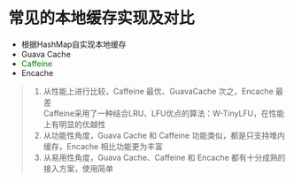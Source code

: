 # 常见的本地缓存实现及对比
- 根据HashMap自实现本地缓存
- Guava Cache
- <font style="color:green">Caffeine</font>
- Encache
> 1. 从性能上进行比较，Caffeine 最优、GuavaCache 次之，Encache 最差  
> Caffeine采用了一种结合LRU、LFU优点的算法：W-TinyLFU，在性能上有明显的优越性
> 2. 从功能性角度，Guava Cache 和 Caffeine 功能类似，都是只支持堆内缓存，Encache 相比功能更为丰富
> 3. 从易用性角度，Guava Cache、Caffeine 和 Encache 都有十分成熟的接入方案，使用简单